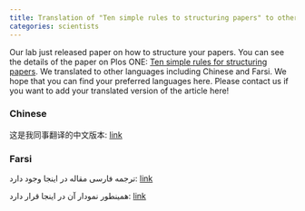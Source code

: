 ```yaml
---
title: Translation of "Ten simple rules to structuring papers" to other languages
categories: scientists
---
```


Our lab just released paper on how to structure your papers. You can see the details
of the paper on Plos ONE: [Ten simple rules for structuring papers](http://journals.plos.org/ploscompbiol/article/file?id=10.1371/journal.pcbi.1005619&type=printable).
We translated to other languages including Chinese and Farsi. We hope that you can find your preferred languages here.
Please contact us if you want to add your translated version of the article here!

### Chinese

 这是我同事翻译的中文版本:
 [link](http://kordinglab.com/images/post/ten_simple_rules/chinese.pdf)

### Farsi
ترجمه فارسی مقاله در اینجا وجود دارد:
[link](http://kordinglab.com/images/post/ten_simple_rules/farsi.pdf)

همینطور نمودار آن در اینجا قرار دارد:
[link](http://kordinglab.com/images/post/ten_simple_rules/farsi_summary.jpeg)
